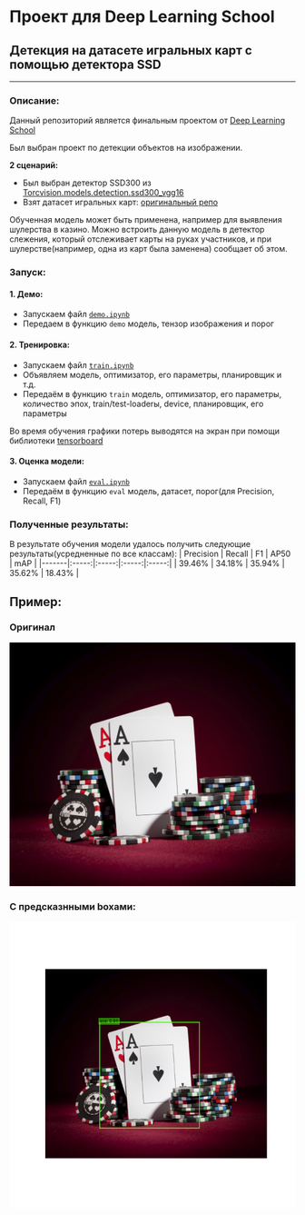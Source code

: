 # Проект для Deep Learning School
## Детекция на датасете игральных карт с помощью детектора SSD
---
### Описание:

Данный репозиторий является финальным проектом от [Deep Learning School](https://www.dlschool.org/)

Был выбран проект по детекции объектов на изображении.

**2 сценарий:**
* Был выбран детектор SSD300 из [Torcvision.models.detection.ssd300_vgg16](https://pytorch.org/vision/master/generated/torchvision.models.detection.ssd300_vgg16.html)
* Взят датасет игральных карт: [оригинальный репо](https://github.com/EdjeElectronics/TensorFlow-Object-Detection-API-Tutorial-Train-Multiple-Objects-Windows-10)

Обученная модель может быть применена, например для выявления шулерства в казино. Можно встроить данную модель в детектор слежения, который отслеживает карты на руках участников, и при шулерстве(например, одна из карт была заменена) сообщает об этом.

### Запуск:

#### 1. Демо:
* Запускаем файл [`demo.ipynb`](https://github.com/seriy755/detection_DLS/blob/main/demo.ipynb)
* Передаем в функцию `demo` модель, тензор изображения и порог

#### 2. Тренировка:
* Запускаем файл [`train.ipynb`](https://github.com/seriy755/detection_DLS/blob/main/train.ipynb)
* Объявляем модель, оптимизатор, его параметры, планировщик и т.д.
* Передаём в функцию `train` модель, оптимизатор, его параметры, количество эпох, train/test-loaderы, device, планировщик, его параметры
 
Во время обучения графики потерь выводятся на экран при помощи библиотеки [tensorboard](https://github.com/tensorflow/tensorboard)

#### 3. Оценка модели:
* Запускаем файл [`eval.ipynb`](https://github.com/seriy755/detection_DLS/blob/main/eval.ipynb)
* Передаём в функцию `eval` модель, датасет, порог(для Precision, Recall, F1)

### Полученные результаты:
В результате обучения модели удалось получить следующие результаты(усредненные по все классам):
| Precision | Recall | F1 | AP50 | mAP |
|-------|:-----:|:-----:|:-----:|:-----:|
| 39.46% | 34.18% | 35.94% | 35.62% | 18.43% |

## Пример:
### Оригинал
![Origin](https://github.com/seriy755/detection_DLS/blob/main/example.jpg)

### С предсказнными boxами:
![Predict](https://github.com/seriy755/detection_DLS/blob/main/prediction.png)

